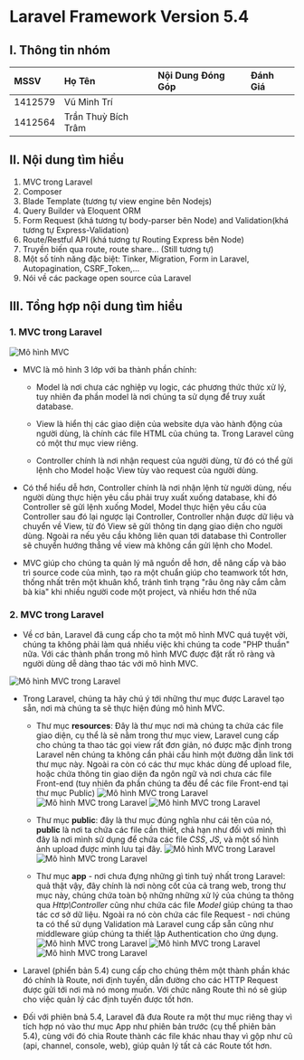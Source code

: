 # Laravel Framework Version 5.4

## I. Thông tin nhóm

|   MSSV     |        Họ Tên         |    Nội Dung Đóng Góp | Đánh Giá              |
| :--------- | :-------------------- | :------------------- |  :------------------- | 
| 1412579    | Vũ Minh Trí           |                      |                       |
| 1412564    | Trần Thuỳ Bích Trâm   |                      |                       |          

## II. Nội dung tìm hiểu
1. MVC trong Laravel
2. Composer
3. Blade Template (tương tự view engine bên Nodejs)
4. Query Builder và Eloquent ORM
5. Form Request (khá tương tự body-parser bên Node) and Validation(khá tương tự Express-Validation)
6. Route/Restful API (khá tương tự Routing Express bên Node)
7. Truyền biến qua route, route share... (Still tương tự)
8. Một số tính năng đặc biệt: Tinker, Migration, Form in Laravel, Autopagination, CSRF_Token,...
9. Nói về các package open source của Laravel

## III. Tổng hợp nội dung tìm hiểu
### 1. MVC trong Laravel

![Mô hình MVC](/images/MVC.png)

* MVC là mô hình 3 lớp với ba thành phần chính:

	* Model là nơi chưa các nghiệp vụ logic, các phương thức thức xử lý, tuy nhiên đa phần model là nơi chúng ta sử dụng để truy xuất database.

	* View là hiển thị các giao diện của website dựa vào hành động của người dùng, là chính các file HTML của chúng ta. Trong Laravel cũng có một thư mục view riêng.

	* Controller chính là nơi nhận request của người dùng, từ đó có thể gửi lệnh cho Model hoặc View tùy vào request của người dùng.

* Có thể hiểu dễ hơn, Controller chính là nơi nhận lệnh từ người dùng, nếu người dùng thực hiện yêu cầu phải truy xuất xuống database, khi đó Controller sẽ gửi lệnh xuống Model, Model thực hiện yêu cầu của Controller sau đó lại ngược lại Controller, Controller nhận được dữ liệu và chuyển về View, từ đó View sẽ gửi thông tin dạng giao diện cho người dùng. Ngoài ra nếu yêu cầu không liên quan tới database thì Controller sẽ chuyển hướng thẳng về view mà không cần gửi lệnh cho Model.

* MVC giúp cho chúng ta quản lý mã nguồn dễ hơn, dễ nâng cấp và bảo trì source code của mình, tạo ra một chuẩn giúp cho teamwork tốt hơn, thống nhất trên một khuân khổ, tránh tình trạng "râu ông này cắm cằm bà kia" khi nhiều người code một project, và nhiều hơn thế nữa

### 2. MVC trong Laravel

* Về cơ bản, Laravel đã cung cấp cho ta một mô hình MVC quá tuyệt vời, chúng ta không phải làm quá nhiều việc khi chúng ta code "PHP thuần" nữa. Với các thành phần trong mô hình MVC được đặt rất rõ ràng và người dùng dễ dàng thao tác với mô hình MVC. 

![Mô hình MVC trong Laravel](/images/MVC-Laravel.png)

* Trong Laravel, chúng ta hãy chú ý tới những thư mục được Laravel tạo sẵn, nơi mà chúng ta sẽ thực hiện đúng mô hình MVC.
	* Thư mục __resources__: Đây là thư mục nơi mà chúng ta chứa các file giao diện, cụ thể là sẽ nằm trong thư mục view, Laravel cung cấp cho chúng ta thao tác gọi view rất đơn giản, nó được mặc định trong Laravel nên chúng ta không cần phải cấu hình một đường dẫn link tới thư mục này. Ngoài ra còn có các thư mục khác dùng để upload file, hoặc chứa thông tin giao diện đa ngôn ngữ và nơi chưa các file Front-end (tuy nhiên đa phần chúng ta đều để các file Front-end tại thư mục Public)
	![Mô hình MVC trong Laravel](/images/1.png)
	![Mô hình MVC trong Laravel](/images/2.png)
	![Mô hình MVC trong Laravel](/images/3.png)
	* Thư mục __public__: đây là thư mục đúng nghĩa như cái tên của nó, __public__ là nơi ta chứa các file cần thiết, chả hạn như đối với mình thì đây là nơi mình sử dụng để chứa các file _CSS_, _JS_, và một số hình ảnh upload được mình lưu tại đây.
	![Mô hình MVC trong Laravel](/images/4.png)
	![Mô hình MVC trong Laravel](/images/5.png)

	* Thư mục __app__ - nơi chưa đựng những gì tinh tuý nhất trong Laravel: quả thật vậy, đây chính là nơi nòng cốt của cả trang web, trong thư mục này, chúng chứa toàn bộ những những xử lý của chúng ta thông qua _Http\Controller_ cũng như chứa các file _Model_ giúp chúng ta thao tác cơ sở dữ liệu. Ngoài ra nó còn chứa các file Request - nơi chúng ta có thể sử dụng Validation mà Laravel cung cấp sẵn cũng như middleware giúp chúng ta thiết lập Authentication cho ứng dụng.
	![Mô hình MVC trong Laravel](/images/6.png)
	![Mô hình MVC trong Laravel](/images/7.png)
	![Mô hình MVC trong Laravel](/images/8.png)


* Laravel (phiển bản 5.4) cung cấp cho chúng thêm một thành phần khác đó chính là Route, nơi định tuyến, dẫn đường cho các HTTP Request được gửi tới nơi mà nó mong muốn. Với chức năng Route thì nó sẽ giúp cho việc quản lý các định tuyến được tốt hơn.

* Đối với phiên bnả 5.4, Laravel đã đưa Route ra một thư mục riêng thay vì tích hợp nó vào thư mục App như phiên bản trước (cụ thể phiên bản 5.4), cùng với đó chia Route thành các file khác nhau thay vì gộp như cũ (api, channel, console, web), giúp quản lý tất cả các Route tốt hơn.


